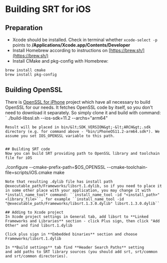 # Building SRT for iOS

## Preparation
* Xcode should be installed. Check in terminal whether `xcode-select -p` points to **/Applications/Xcode.app/Contents/Developer** 
* Install Homebrew according to instructions on [https://brew.sh/](https://brew.sh/)
* Install CMake and pkg-config with Homebrew:
```
brew install cmake
brew install pkg-config
```

## Building OpenSSL
There is [OpenSSL for iPhone](https://github.com/x2on/OpenSSL-for-iPhone) project which have all necessary to build OpenSSL for our needs. It fetches OpenSSL code by itself, so you don't need to download it separately. So simply clone it and build with command:
`
./build-libssl.sh  --ios-sdk=11.2 --archs="arm64"
```
Result will be placed in bin/&lt;SDK_VERSION&gt;-&lt;ARCH&gt;.sdk directory (e.g. for command above - *bin/iPhoneOS11.2-arm64.sdk*). We assume you set IOS_OPENSSL variable to this path. 


## Building SRT code
Now you can build SRT providing path to OpenSSL library and toolchain file for iOS

```
./configure --cmake-prefix-path=$OS_OPENSSL --cmake-toolchain-file=scripts/iOS.cmake
make
```
Note that resulting .dylib file has install path @executable_path/Frameworks/libsrt.1.dylib, so if you need to place it in some other place with your application, you may change it with *install_name_tool* command: ``install_name_tool -id "<install_path>" <library_file>``, for example ``install_name_tool -id "@executable_path/Frameworks/libsrt.1.3.0.dylib" libsrt.1.3.0.dylib``

## Adding to Xcode project
In Xcode project settings in General tab, add libsrt to **Linked Frameworks and Libraries** section - click Plus sign, then click "Add Other" and find libsrt.1.dylib

Click plus sign in **Embedded binaries** section and choose Frameworks/libsrt.1.dylib

In **Build settings** tab find **Header Search Paths** setting  
and add paths to SRT library sources (you should add srt, srt/common and srt/common directories). 
 

